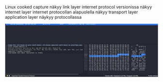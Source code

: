Linux cooked capture näkyy link layer
internet protocol versionissa näkyy internet layer
internet protocollan alapuolella näkyy transport layer
application layer näykyy protocollassa 

![Alt text](https://github.com/OskariSalovaara/verkkoon-tunkeutuminen-ja-tiedustelu/blob/main/images/h0.png)

